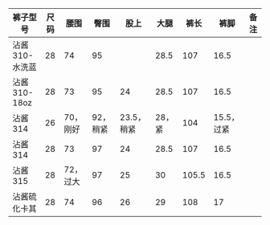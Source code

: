 裤子型号|尺码|腰围|臀围|股上|大腿|裤长|裤脚|备注|
-|-|-|-|-|-|-|-|-|
沾酱310-水洗蓝|28|74|95||28.5|107|16.5|
沾酱310-18oz|28|73|95|24|28.5|107|16.5|
沾酱314|26|70，刚好|92，稍紧|23.5，稍紧|28，紧|104|15.5，过紧||
沾酱314|28|73|97|24|28.5|107|16.5||
沾酱315|28|72，过大|97|25|30|105.5|16.5||
沾酱硫化卡其|28|74|96|26|29|108|17||
